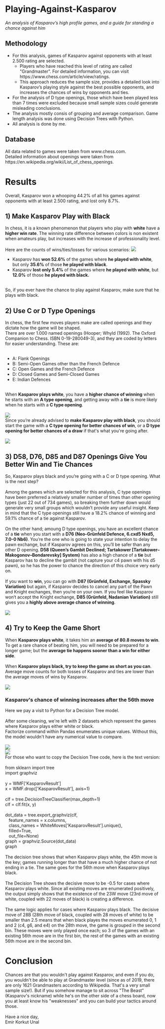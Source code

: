 <h1>Playing-Against-Kasparov</h1>
<i>An analysis of Kasparov’s high profile games, and a guide for standing a chance against him</i><br>
<h2>Methodology</h2>
<ul>
<li>For this analysis, games of Kasparov against opponents with at least 2.500 rating are selected.
  <ul>
  <li>Players who have reached this level of rating are called "Grandmaster". For detailed information, you can visit https://www.chess.com/article/view/ratings.</li>
  <li>This approach reduces the sample size, provides a detailed look into Kasparov’s playing style against the best possible opponents, and increases the chances of wins by opponents and ties.</li></ul>
<li>For the analysis of D type openings, those which have been played less than 7 times were excluded because small sample sizes could generate misleading conclusions.</li>
<li>The analysis mostly consis of grouping and average comparison. Game length analysis was done using Decision Trees with Python.</li>
<li>All analysis is done by me.</li>
</ul>
<h2>Database</h2>
All data related to games were taken from www.chess.com.<br>
Detailed information about openings were taken from https://en.wikipedia.org/wiki/List_of_chess_openings.<br>
<h1>Results</h1>
Overall, Kasparov won a whooping 44.2% of all his games against opponents with at least 2.500 rating, and lost only 8.7%.
<h2>1) Make Kasparov Play with Black</h2>
In chess, it is a known phenomenon that players who play with <b>white</b> have a <b>higher win rate</b>. The winning rate difference between colors is non existent when amateurs play, but increases with the increase of professionality level.<br><br>
Here are the counts of wins/ties/losses  for various scenarios:
<img src="https://github.com/EmirKorkutUnal/Playing-Against-Kasparov/blob/master/images/ColorAdvantage.jpg">
<ul>
<li>Kasparov has <b>won 52.6%</b> of the games where <b>he played with white</b>, but only <b>35.6%</b> of those <b>he played with black</b>.</li>
<li>Kasparov <b>lost only 5.4%</b> of the games where <b>he played with white</b>, but <b>12.0%</b> of those <b>he played with black.</b></li>
</ul><br>
So, if you ever have the chance to play against Kasparov, make sure that he plays with black.
<h2>2) Use C or D Type Openings</h2>
In chess, the first few moves players make are called openings and they dictate how the game will be shaped.<br>
There are over 1.000 named openings (Hooper; Whyld (1992). The Oxford Companion to Chess. ISBN 0-19-280049-3), and they are coded by letters for easier understanding. These are:
<br><br>
<ul>
<li>A: Flank Openings</li>
  <li>B: Semi-Open Games other than the French Defence</li>
  <li>C: Open Games and the French Defence</li>
<li>D: Closed Games and Semi-Closed Games</li>
<li>E: Indian Defences</li>
</ul><br>
When <b>Kasparov plays white</b>, you have a <b>higher chance of winning</b> when he starts with an <b>A type opening</b>, and getting away with a <b>tie</b> is more likely when he starts with a <b>C type opening</b>.
<br><br><img src="https://github.com/EmirKorkutUnal/Playing-Against-Kasparov/blob/master/images/KasWhiteOpening.jpg"><br>
Since you’re already advised to <b>make Kasparov play with black</b>, you should start the game with a <b>C type opening for better chances of win</b>, or a <b>D type opening for better chances of a draw</b> if that's what you're going after.
<br><br><img src="https://github.com/EmirKorkutUnal/Playing-Against-Kasparov/blob/master/images/KasBlackOpening.jpg"><br>
<h2>3) D58, D76, D85 and D87 Openings Give You Better Win and Tie Chances</h2>
So, Kasparov plays black and you’re going with a C or D type opening. What is the next step?<br><br>
Among the games which are selected for this analysis, C type openings have been preferred a relatively smaller number of times than other opening types (just 22 out of 734 games), so breaking them further down would generate very small groups which wouldn’t provide any useful insight. Keep in mind that the C type openings still have a 18.2% chance of winning and 59.1% chance of a tie against Kasparov.<br><br>
On the other hand; amoung D type openings, you have an excellent chance of a <b>tie</b> when you start with a <b>D76 (Neo-Grünfeld Defence, 6.cxd5 Nxd5, 7.0-0 Nb6)</b>. You’re the one who is going to state your intention to delay the pawn exchange, but if Kasparov agrees on this, you’ll be safer than any other D opening. <b>D58 (Queen’s Gambit Declined; Tartakower [Tartakower–Makogonov–Bondarevsky] System)</b> has also a high chance of a <b>tie</b> but Kasparov has to decline the gambit (not capture your c4 pawn with his d5 pawn), so he has the power to chance the direction of this choice very early on.<br><br>
If you want to <b>win</b>, you can go with <b>D87 (Grünfeld, Exchange, Spassky Variation)</b> but again, if Kasparov decides to cancel any part of the Pawn and Knight exchanges, then you‘re on your own. If you feel like Kasparov won‘t accept the Knight exchange, <b>D85 (Grünfeld, Nadanian Variation)</b> still gives you a <b>highly above average chance of winning</b>.
<br><br><img src="https://github.com/EmirKorkutUnal/Playing-Against-Kasparov/blob/master/images/FullOpening.jpg"><br>
<h2>4) Try to Keep the Game Short</h2>
When <b>Kasparov plays white</b>, it takes him an <b>average of 80.8 moves to win</b>. To get a rare chance of beating him, you will need to be prepared for a longer game; but the <b>average tie happens sooner than a win for either side</b>.<br><br>
When <b>Kasparov plays black, try to keep the game as short as you can</b>. Average move counts for both losses of Kasparov and ties are lower than the average moves of wins by Kasparov.
<br><br><img src="https://github.com/EmirKorkutUnal/Playing-Against-Kasparov/blob/master/images/AverageMoveCount.jpg"><br>
<h3>Kasparov's chance of winning increases after the 56th move</h3>
Here we pay a visit to Python for a Decision Tree model.<br><br>
After some cleaning, we're left with 2 datasets which represent the games where Kasparov plays either white or black.<br>
Factorize command within Pandas enumerates unique values. Without this, the model wouldn't have any numerical value to compare.
<br><br><img src="https://github.com/EmirKorkutUnal/Playing-Against-Kasparov/blob/master/images/DecisionTreeWhite.jpg"><br>
<img src="https://github.com/EmirKorkutUnal/Playing-Against-Kasparov/blob/master/images/DecisionTreeBlack.jpg"><br>
For those who want to copy the Decision Tree code, here is the text version:<br><br>
from sklearn import tree<br>
import graphviz<br><br>
y = WMF['KasparovResult']<br>
x = WMF.drop(['KasparovResult'], axis=1)<br><br>
clf = tree.DecisionTreeClassifier(max_depth=1)<br>
clf = clf.fit(x, y)<br><br>
dot_data = tree.export_graphviz(clf,<br>
&nbsp;&nbsp;                                feature_names = x.columns,<br>
&nbsp;&nbsp;                                class_names = WhiteMoves['KasparovResult'].unique(),<br>
&nbsp;&nbsp;                                filled=True,<br>
&nbsp;&nbsp;                                out_file=None)<br>
graph = graphviz.Source(dot_data)<br>
graph<br><br>
The decision tree shows that </b>when Kasparov plays white, the 45th move is the key</b>; games running longer than that have a much higher chance of not ending in a tie. The same goes for the 56th move when Kasparov plays black.<br><br>
The Decision Tree shows the decisive move to be -0.5 for cases where Kasparov plays white. Since all existing moves are enumerated positively, the output simply shows that the existence of the 23W move (23rd move of white, coupled with 22 moves of black) is creating a difference.<br><br>
The same logic applies for cases where Kasparov plays black. The decisive move of 28B (28th move of black, coupled with 28 moves of white) to be smaller than 2.5 means that when black playes the moves enumerated 0, 1 and 2 (c4,	g6,	and e4) on the 28th move, the game is grouped in the second bin. These moves were only played once each; so 3 of the games with an existing 56th move are in the first bin, the rest of the games with an existing 56th move are in the second bin.
<h1>Conclusion</h1>
Chances are that you wouldn't play against Kasparov, and even if you do, you wouldn't be able to play at Grandmaster level (since as of 2019, there are only 1621 Grandmasters according to Wikipedia. That's a very small sample size!). But if you somehow manage to sit across "The Beast" (Kasparov's nickname) while he's on the other side of a chess board, now you at least know his "weaknesses" and you can build your tactics around those.<br><br>
Have a nice day,<br>
Emir Korkut Unal
